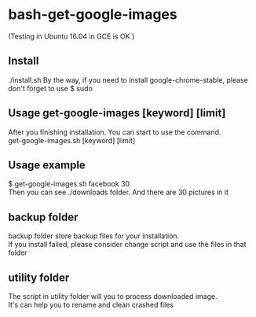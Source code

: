 # bash-get-google-images
(Testing in Ubuntu 16.04 in GCE is OK   )  

## Install
./install.sh 
By the way, if you need to install google-chrome-stable, please don't forget to use  $ sudo   
## Usage get-google-images [keyword] [limit]  
After you finishing installation. You  can start to use the command.  
get-google-images.sh [keyword] [limit]    

## Usage example
$ get-google-images.sh facebook 30   
Then you can see ./downloads folder. And there are 30 pictures in it  

## backup folder 
backup folder store backup files for your installation.  
If you install failed, please consider change script and use the files in that folder  

## utility folder
The script in utility folder will you to process downloaded image.   
It's can help you to rename and clean crashed files  
